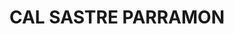---
layout: patrimoni-details
title:  "CAL SASTRE PARRAMON"
alt_title: "Cal Sastre d'Alàs"
class: "Edifici"
area: null
protection: null
addition_date: null
cat_code: null
cbp_code: "INV CH11"
image: "Cal_Sastre_Alas.jpg"
card: null
collections: ["patrimoni-arquitectonic"]
coordinates:
  - group1:
        - [1.461049182751111, 42.35797790839321]
        - [1.461197622045997, 42.357998363801009]
        - [1.461210062765198, 42.35794674145982]
        - [1.461190560519669, 42.357941942227647]
        - [1.461191988100973, 42.357918022510141]
        - [1.461090908943448, 42.357910563509144]
        - [1.461072407733862, 42.357907968181586]
        - [1.461057238801325, 42.357907138683586]
        - [1.461054696565021, 42.357942152327425]
        - [1.461049182751111, 42.35797790839321]
---